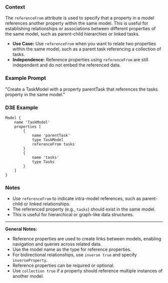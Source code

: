 
### Context

The `referenceFrom` attribute is used to specify that a property in a model references another property within the same model. This is useful for establishing relationships or associations between different properties of the same model, such as parent-child hierarchies or linked tasks.

- **Use Case:** Use `referenceFrom` when you want to relate two properties within the same model, such as a parent task referencing a collection of tasks.
- **Independence:** Reference properties using `referenceFrom` are still independent and do not embed the referenced data.

### Example Prompt

"Create a TaskModel with a property parentTask that references the tasks property in the same model."

### D3E Example

```d3e
Model {
    name 'TaskModel'
    properties [
        {
            name 'parentTask'
            type TaskModel
            referenceFrom tasks
        }
        {
            name 'tasks'
            type Tasks
        }
    ]
}
```

### Notes
- Use `referenceFrom` to indicate intra-model references, such as parent-child or linked relationships.
- The referenced property (e.g., `tasks`) should exist in the same model.
- This is useful for hierarchical or graph-like data structures.

---

**General Notes:**
- Reference properties are used to create links between models, enabling navigation and queries across related data.
- Use the model name as the type for reference properties.
- For bidirectional relationships, use `inverse true` and specify `inverseProperty`.
- Reference properties can be required or optional.
- Use `collection true` if a property should reference multiple instances of another model.
